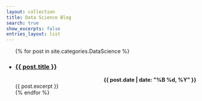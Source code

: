 ```yaml
---
layout: collection
title: Data Science Blog
search: true
show_excerpts: false
entries_layout: list
---
```


<ul>
  {% for post in site.categories.DataScience %}
    <li style="list-style-type:square" size=1.5em>
      <h3 id="page-title" class="page-title p-name">
        <a href="{{ post.url }}">{{ post.title }}</a>
      </h3>
      <span class="entry-date" style="font-weight:bold;float:right"><time datetime="{{ post.date | date_to_xmlschema }}">{{ post.date | date: "%B %d, %Y" }}</time></span>
      <br>
      {{ post.excerpt }}
    </li>
  {% endfor %}
</ul>
